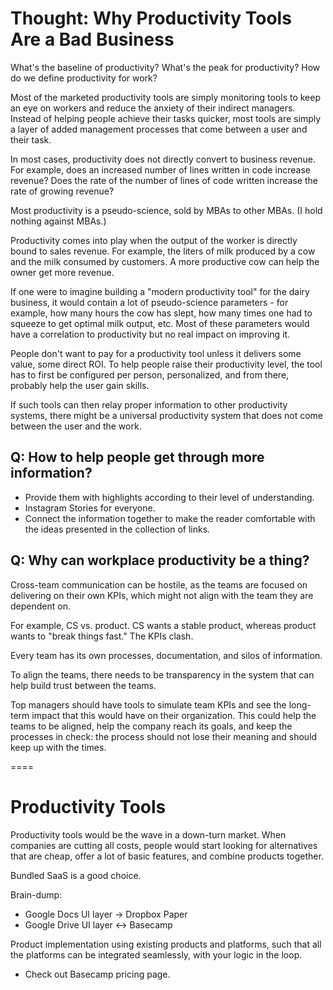 # Thought: Why Productivity Tools Are a Bad Business

What's the baseline of productivity? What's the peak for productivity? How do we define productivity for work?

Most of the marketed productivity tools are simply monitoring tools to keep an eye on workers and reduce the anxiety of their indirect managers. Instead of helping people achieve their tasks quicker, most tools are simply a layer of added management processes that come between a user and their task.

In most cases, productivity does not directly convert to business revenue. For example, does an increased number of lines written in code increase revenue? Does the rate of the number of lines of code written increase the rate of growing revenue?

Most productivity is a pseudo-science, sold by MBAs to other MBAs. (I hold nothing against MBAs.)

Productivity comes into play when the output of the worker is directly bound to sales revenue. For example, the liters of milk produced by a cow and the milk consumed by customers. A more productive cow can help the owner get more revenue.

If one were to imagine building a "modern productivity tool" for the dairy business, it would contain a lot of pseudo-science parameters - for example, how many hours the cow has slept, how many times one had to squeeze to get optimal milk output, etc. Most of these parameters would have a correlation to productivity but no real impact on improving it.

People don't want to pay for a productivity tool unless it delivers some value, some direct ROI. To help people raise their productivity level, the tool has to first be configured per person, personalized, and from there, probably help the user gain skills.

If such tools can then relay proper information to other productivity systems, there might be a universal productivity system that does not come between the user and the work.

## Q: How to help people get through more information?
- Provide them with highlights according to their level of understanding.
- Instagram Stories for everyone.
- Connect the information together to make the reader comfortable with the ideas presented in the collection of links.

## Q: Why can workplace productivity be a thing?
Cross-team communication can be hostile, as the teams are focused on delivering on their own KPIs, which might not align with the team they are dependent on.

For example, CS vs. product. CS wants a stable product, whereas product wants to "break things fast." The KPIs clash.

Every team has its own processes, documentation, and silos of information.

To align the teams, there needs to be transparency in the system that can help build trust between the teams.

Top managers should have tools to simulate team KPIs and see the long-term impact that this would have on their organization. This could help the teams to be aligned, help the company reach its goals, and keep the processes in check: the process should not lose their meaning and should keep up with the times.

====

# Productivity Tools
Productivity tools would be the wave in a down-turn market. When companies are cutting all costs, people would start looking for alternatives that are cheap, offer a lot of basic features, and combine products together.

Bundled SaaS is a good choice.

Brain-dump:
- Google Docs UI layer → Dropbox Paper
- Google Drive UI layer ↔ Basecamp

Product implementation using existing products and platforms, such that all the platforms can be integrated seamlessly, with your logic in the loop.
- Check out Basecamp pricing page.
